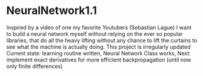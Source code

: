 # NeuralNetwork1.1
Inspired by a video of one my favorite Youtubers (Sebastian Lague) I want to build a neural network myself without relying on the ever so popular libraries, that do all the heavy lifting without any chance to lift the curtains to see what the machine is actually doing. 
This project is irregularly updated
Current state: learning routine written, Neural Network Class works, Next: implement exact derivatives for more efficient backpropagation (until now only finite differences)
